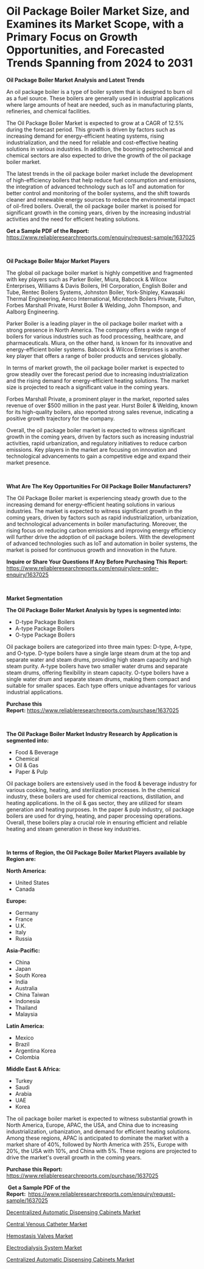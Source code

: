 <p><h1>Oil Package Boiler Market Size, and Examines its Market Scope, with a Primary Focus on Growth Opportunities, and Forecasted Trends Spanning from 2024 to 2031</h1></p><p><strong>Oil Package Boiler Market Analysis and Latest Trends</strong></p>
<p><p>An oil package boiler is a type of boiler system that is designed to burn oil as a fuel source. These boilers are generally used in industrial applications where large amounts of heat are needed, such as in manufacturing plants, refineries, and chemical facilities.</p><p>The Oil Package Boiler Market is expected to grow at a CAGR of 12.5% during the forecast period. This growth is driven by factors such as increasing demand for energy-efficient heating systems, rising industrialization, and the need for reliable and cost-effective heating solutions in various industries. In addition, the booming petrochemical and chemical sectors are also expected to drive the growth of the oil package boiler market.</p><p>The latest trends in the oil package boiler market include the development of high-efficiency boilers that help reduce fuel consumption and emissions, the integration of advanced technology such as IoT and automation for better control and monitoring of the boiler systems, and the shift towards cleaner and renewable energy sources to reduce the environmental impact of oil-fired boilers. Overall, the oil package boiler market is poised for significant growth in the coming years, driven by the increasing industrial activities and the need for efficient heating solutions.</p></p>
<p><strong>Get a Sample PDF of the Report:&nbsp;</strong> <a href="https://www.reliableresearchreports.com/enquiry/request-sample/1637025">https://www.reliableresearchreports.com/enquiry/request-sample/1637025</a></p>
<p>&nbsp;</p>
<p><strong>Oil Package Boiler Major Market Players</strong></p>
<p><p>The global oil package boiler market is highly competitive and fragmented with key players such as Parker Boiler, Miura, Babcock & Wilcox Enterprises, Williams & Davis Boilers, IHI Corporation, English Boiler and Tube, Rentec Boilers Systems, Johnston Boiler, York-Shipley, Kawasaki Thermal Engineering, Aerco International, Microtech Boilers Private, Fulton, Forbes Marshall Private, Hurst Boiler & Welding, John Thompson, and Aalborg Engineering.</p><p>Parker Boiler is a leading player in the oil package boiler market with a strong presence in North America. The company offers a wide range of boilers for various industries such as food processing, healthcare, and pharmaceuticals. Miura, on the other hand, is known for its innovative and energy-efficient boiler systems. Babcock & Wilcox Enterprises is another key player that offers a range of boiler products and services globally.</p><p>In terms of market growth, the oil package boiler market is expected to grow steadily over the forecast period due to increasing industrialization and the rising demand for energy-efficient heating solutions. The market size is projected to reach a significant value in the coming years.</p><p>Forbes Marshall Private, a prominent player in the market, reported sales revenue of over $500 million in the past year. Hurst Boiler & Welding, known for its high-quality boilers, also reported strong sales revenue, indicating a positive growth trajectory for the company.</p><p>Overall, the oil package boiler market is expected to witness significant growth in the coming years, driven by factors such as increasing industrial activities, rapid urbanization, and regulatory initiatives to reduce carbon emissions. Key players in the market are focusing on innovation and technological advancements to gain a competitive edge and expand their market presence.</p></p>
<p>&nbsp;</p>
<p><strong>What Are The Key Opportunities For Oil Package Boiler Manufacturers?</strong></p>
<p><p>The Oil Package Boiler market is experiencing steady growth due to the increasing demand for energy-efficient heating solutions in various industries. The market is expected to witness significant growth in the coming years, driven by factors such as rapid industrialization, urbanization, and technological advancements in boiler manufacturing. Moreover, the rising focus on reducing carbon emissions and improving energy efficiency will further drive the adoption of oil package boilers. With the development of advanced technologies such as IoT and automation in boiler systems, the market is poised for continuous growth and innovation in the future.</p></p>
<p><strong>Inquire or Share Your Questions If Any Before Purchasing This Report:</strong> <a href="https://www.reliableresearchreports.com/enquiry/pre-order-enquiry/1637025">https://www.reliableresearchreports.com/enquiry/pre-order-enquiry/1637025</a></p>
<p>&nbsp;</p>
<p><strong>Market Segmentation</strong></p>
<p><strong>The Oil Package Boiler Market Analysis by types is segmented into:</strong></p>
<p><ul><li>D-type Package Boilers</li><li>A-type Package Boilers</li><li>O-type Package Boilers</li></ul></p>
<p><p>Oil package boilers are categorized into three main types: D-type, A-type, and O-type. D-type boilers have a single large steam drum at the top and separate water and steam drums, providing high steam capacity and high steam purity. A-type boilers have two smaller water drums and separate steam drums, offering flexibility in steam capacity. O-type boilers have a single water drum and separate steam drums, making them compact and suitable for smaller spaces. Each type offers unique advantages for various industrial applications.</p></p>
<p><strong>Purchase this Report:&nbsp;</strong><a href="https://www.reliableresearchreports.com/purchase/1637025">https://www.reliableresearchreports.com/purchase/1637025</a></p>
<p>&nbsp;</p>
<p><strong>The Oil Package Boiler Market Industry Research by Application is segmented into:</strong></p>
<p><ul><li>Food & Beverage</li><li>Chemical</li><li>Oil & Gas</li><li>Paper & Pulp</li></ul></p>
<p><p>Oil package boilers are extensively used in the food & beverage industry for various cooking, heating, and sterilization processes. In the chemical industry, these boilers are used for chemical reactions, distillation, and heating applications. In the oil & gas sector, they are utilized for steam generation and heating purposes. In the paper & pulp industry, oil package boilers are used for drying, heating, and paper processing operations. Overall, these boilers play a crucial role in ensuring efficient and reliable heating and steam generation in these key industries.</p></p>
<p>&nbsp;</p>
<p><strong>In terms of Region, the Oil Package Boiler Market Players available by Region are:</strong></p>
<p>
    <p> <strong> North America: </strong>
        <ul>
            <li>United States</li>
            <li>Canada</li>
        </ul>
        </p> 
    <p> <strong> Europe: </strong>
        <ul>
            <li>Germany</li>
            <li>France</li>
            <li>U.K.</li>
            <li>Italy</li>
            <li>Russia</li>
        </ul>
        </p> 
    <p> <strong> Asia-Pacific: </strong>
        <ul>
            <li>China</li>
            <li>Japan</li>
            <li>South Korea</li>
            <li>India</li>
            <li>Australia</li>
            <li>China Taiwan</li>
            <li>Indonesia</li>
            <li>Thailand</li>
            <li>Malaysia</li>
        </ul>
        </p> 
    <p> <strong> Latin America: </strong>
        <ul>
            <li>Mexico</li>
            <li>Brazil</li>
            <li>Argentina Korea</li>
            <li>Colombia</li>
        </ul>
        </p> 
    <p> <strong> Middle East & Africa: </strong>
        <ul>
            <li>Turkey</li>
            <li>Saudi</li>
            <li>Arabia</li>
            <li>UAE</li>
            <li>Korea</li>
        </ul>
    </p>
    </p>
<p><p>The oil package boiler market is expected to witness substantial growth in North America, Europe, APAC, the USA, and China due to increasing industrialization, urbanization, and demand for efficient heating solutions. Among these regions, APAC is anticipated to dominate the market with a market share of 40%, followed by North America with 25%, Europe with 20%, the USA with 10%, and China with 5%. These regions are projected to drive the market's overall growth in the coming years.</p></p>
<p><strong>Purchase this Report: </strong><a href="https://www.reliableresearchreports.com/purchase/1637025">https://www.reliableresearchreports.com/purchase/1637025</a></p>
<p>&nbsp;<strong>Get a Sample PDF of the Report:&nbsp;&nbsp;</strong><a href="https://www.reliableresearchreports.com/enquiry/request-sample/1637025">https://www.reliableresearchreports.com/enquiry/request-sample/1637025</a></p>
<p><strong></strong></p>
<p><p><a href="https://github.com/aliciawhite5576/Market-Research-Report-List-3/blob/main/decentralized-automatic-dispensing-cabinets-market.md">Decentralized Automatic Dispensing Cabinets Market</a></p><p><a href="https://medium.com/@emilyarnold76/central-venous-catheter-market-comprehensive-assessment-by-type-application-and-geography-42e20a25afcf">Central Venous Catheter Market</a></p><p><a href="https://medium.com/@dorisstephens14/hemostasis-valves-market-furnishes-information-on-market-share-market-trends-and-market-growth-e937e3dade23">Hemostasis Valves Market</a></p><p><a href="https://medium.com/@dorisstephens14/decoding-electrodialysis-system-market-metrics-market-share-trends-and-growth-patterns-10b3ad1158e5">Electrodialysis System Market</a></p><p><a href="https://github.com/PeterParrish5/Market-Research-Report-List-3/blob/main/centralized-automatic-dispensing-cabinets-market.md">Centralized Automatic Dispensing Cabinets Market</a></p></p>